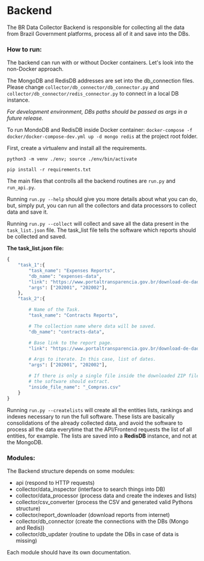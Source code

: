 # Backend

The BR Data Collector Backend is responsible for collecting all the data from Brazil Government platforms, process all of it and save into the DBs.

### How to run:

The backend can run with or without Docker containers. Let's look into the non-Docker approach.

The MongoDB and RedisDB addresses are set into the db_connection files. Please change `collector/db_connector/db_connector.py` and `collector/db_connector/redis_connector.py` to connect in a local DB instance.

*For development environment, DBs paths should be passed as args in a future release.*

To run MondoDB and RedisDB inside Docker container: `docker-compose -f docker/docker-compose-dev.yml up -d mongo redis` at the project root folder.

First, create a virtualenv and install all the requirements.

`python3 -m venv ./env; source ./env/bin/activate`

`pip install -r requirements.txt`

The main files that controlls all the backend routines are `run.py` and `run_api.py`.

Running `run.py --help` should give you more details about what you can do, but, simply put, you can run all the collectors and data processors 
to collect data and save it.

Running `run.py --collect` will collect and save all the data present in the `task_list.json` file. The task_list file tells the software which
reports should be collected and saved.


**The task_list.json file:**

```python
{
    "task_1":{
        "task_name": "Expenses Reports",
        "db_name": "expenses-data",
        "link": "https://www.portaltransparencia.gov.br/download-de-dados/despesas-execucao/",
        "args": ["202001", "202002"],
    },
    "task_2":{

        # Name of the Task.
        "task_name": "Contracts Reports",

        # The collection name where data will be saved.
        "db_name": "contracts-data",

        # Base link to the report page.
        "link": "https://www.portaltransparencia.gov.br/download-de-dados/compras/",

        # Args to iterate. In this case, list of dates.
        "args": ["202001", "202002"],

        # If there is only a single file inside the downloaded ZIP file that
        # the software should extract.
        "inside_file_name": "_Compras.csv"
    }
}
```

Running `run.py --createlists` will create all the entities lists, rankings and indexes necessary to run the full software. These lists are basically
consolidations of the already collected data, and avoid the software to process all the data everytime that the API/Frontend requests the list of
all entities, for example. The lists are saved into a **RedisDB** instance, and not at the MongoDB.

### Modules:

The Backend structure depends on some modules:
- api (respond to HTTP requests)
- collector/data_inspector (interface to search things into DB)
- collector/data_processor (process data and create the indexes and lists)
- collector/csv_converter (process the CSV and generated valid Pythons structure)
- collector/report_downloader (download reports from internet)
- collector/db_connector (create the connections with the DBs (Mongo and Redis))
- collector/db_updater (routine to update the DBs in case of data is missing)

Each module should have its own documentation.
